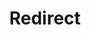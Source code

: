 ﻿---
layout: src/layouts/Redirect.astro
title: Redirect
redirect: /docs/octopus-rest-api/octopus-cli/deploy-release
pubDate:  2023-01-01
navSearch: false
navSitemap: false
navMenu: false
---
